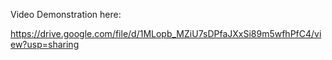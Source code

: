 Video Demonstration here:

https://drive.google.com/file/d/1MLopb_MZiU7sDPfaJXxSi89m5wfhPfC4/view?usp=sharing
